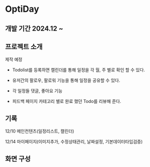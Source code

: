 # OptiDay
## 개발 기간 2024.12 ~

## 프로젝트 소개

제작 예정
* Todolist를 등록하면 캘린더를 통해 일정을 각 월, 주 별로 확인 할 수 있다.

* 유저간의 팔로우, 팔로워 기능을 통해 일정을 공유할 수 있다.

* 각 일정들 댓글, 좋아요 기능

* 피드백 페이지 카테고리 별로 완료 했던 Todo를 리뷰해 준다.

## 기록

12/10 메인컨텐츠(일정리스트, 캘린더)

12/14 마이페이지(이미지추가, 수정상태관리, 날짜설정, 기본데이터타입검증)





## 화면 구성

